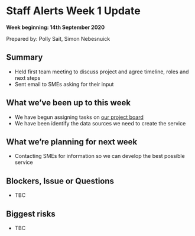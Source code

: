 # Staff Alerts Week 1 Update
**Week beginning: 14th September 2020** 

Prepared by: Polly Sait, Simon Nebesnuick


## Summary

* Held first team meeting to discuss project and agree timeline, roles and next steps
* Sent email to SMEs asking for their input

## What we’ve been up to​ this week​

* We have begun assigning tasks on [our project board](https://github.com/Staff-Alerts/project/projects/1)
* We have been identify the data sources we need to create the service

## What we’re planning for ​next week

* Contacting SMEs for information so we can develop the best possible service


## Blockers, Issue or Questions

* TBC


## Biggest risks

* TBC
